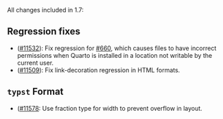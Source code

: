 All changes included in 1.7:

## Regression fixes

- ([#11532](https://github.com/quarto-dev/quarto-cli/issues/11532)): Fix regression for [#660](https://github.com/quarto-dev/quarto-cli/issues/660), which causes files to have incorrect permissions when Quarto is installed in a location not writable by the current user.
- ([#11509](https://github.com/quarto-dev/quarto-cli/issues/11509)): Fix link-decoration regression in HTML formats.

## `typst` Format

- ([#11578](https://github.com/quarto-dev/quarto-cli/issues/11578): Use fraction type for width to prevent overflow in layout.
